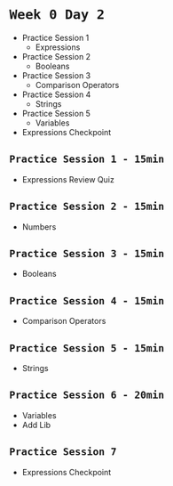 # `Week 0 Day 2`

- Practice Session 1
  - Expressions
- Practice Session 2
  - Booleans
- Practice Session 3
  - Comparison Operators
- Practice Session 4
  - Strings
- Practice Session 5
  - Variables
- Expressions Checkpoint

## `Practice Session 1 - 15min`

- Expressions Review Quiz

## `Practice Session 2 - 15min`

- Numbers

## `Practice Session 3 - 15min`

- Booleans

## `Practice Session 4 - 15min`

- Comparison Operators

## `Practice Session 5 - 15min`

- Strings

## `Practice Session 6 - 20min`

- Variables
- Add Lib

## `Practice Session 7`

- Expressions Checkpoint
